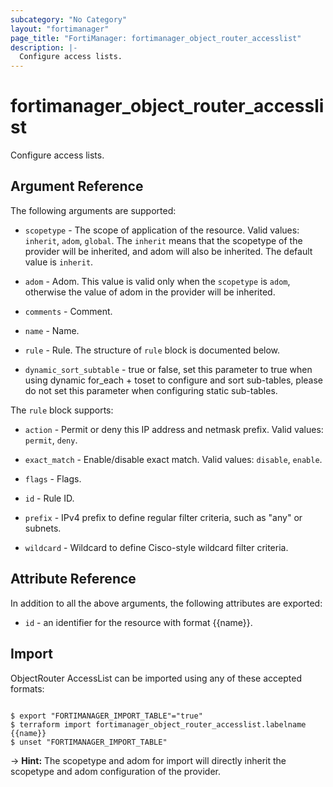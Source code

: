 ```yaml
---
subcategory: "No Category"
layout: "fortimanager"
page_title: "FortiManager: fortimanager_object_router_accesslist"
description: |-
  Configure access lists.
---
```


# fortimanager_object_router_accesslist
Configure access lists.

## Argument Reference


The following arguments are supported:

* `scopetype` - The scope of application of the resource. Valid values: `inherit`, `adom`, `global`. The `inherit` means that the scopetype of the provider will be inherited, and adom will also be inherited. The default value is `inherit`.
* `adom` - Adom. This value is valid only when the `scopetype` is `adom`, otherwise the value of adom in the provider will be inherited.

* `comments` - Comment.
* `name` - Name.
* `rule` - Rule. The structure of `rule` block is documented below.
* `dynamic_sort_subtable` - true or false, set this parameter to true when using dynamic for_each + toset to configure and sort sub-tables, please do not set this parameter when configuring static sub-tables.

The `rule` block supports:

* `action` - Permit or deny this IP address and netmask prefix. Valid values: `permit`, `deny`.

* `exact_match` - Enable/disable exact match. Valid values: `disable`, `enable`.

* `flags` - Flags.
* `id` - Rule ID.
* `prefix` - IPv4 prefix to define regular filter criteria, such as "any" or subnets.
* `wildcard` - Wildcard to define Cisco-style wildcard filter criteria.


## Attribute Reference

In addition to all the above arguments, the following attributes are exported:
* `id` - an identifier for the resource with format {{name}}.

## Import

ObjectRouter AccessList can be imported using any of these accepted formats:
```

$ export "FORTIMANAGER_IMPORT_TABLE"="true"
$ terraform import fortimanager_object_router_accesslist.labelname {{name}}
$ unset "FORTIMANAGER_IMPORT_TABLE"
```
-> **Hint:** The scopetype and adom for import will directly inherit the scopetype and adom configuration of the provider.
